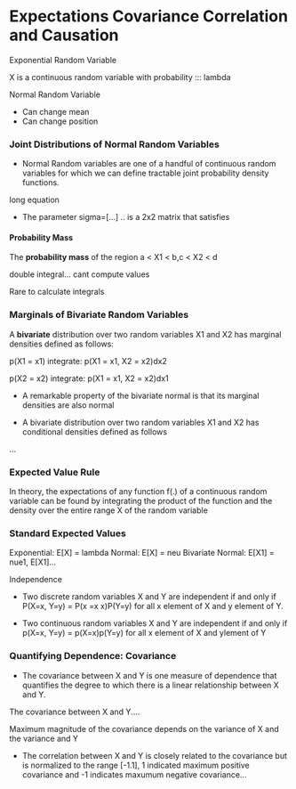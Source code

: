 # Expectations Covariance Correlation and Causation

Exponential Random Variable

X is a continuous random variable with probability ::: lambda

Normal Random Variable

- Can change mean
- Can change position

### Joint Distributions of Normal Random Variables

- Normal Random variables are one of a handful of continuous random variables for which we can define tractable joint probability density functions.

long equation

- The parameter sigma=[...] .. is a 2x2 matrix that satisfies


#### Probability Mass

The **probability mass** of the region a < X1 < b,c < X2 < d

double integral... cant compute values

Rare to calculate integrals

### Marginals of Bivariate Random Variables

A **bivariate** distribution over two random variables X1 and X2 has marginal densities defined as follows:

p(X1 = x1) integrate: p(X1 = x1, X2 = x2)dx2

p(X2 = x2) integrate: p(X1 = x1, X2 = x2)dx1

- A remarkable property of the bivariate normal is that its marginal densities are also normal

- A bivariate distribution over two random variables X1 and X2 has conditional densities defined as follows

...

### Expected Value Rule

In theory, the expectations of any function f(.) of a continuous random variable can be found by integrating the product of the function and the density over the entire range X of the random variable

### Standard Expected Values

Exponential: E[X] = lambda
Normal: E[X] = neu
Bivariate Normal: E[X1] = nue1, E[X1]...

Independence 

- Two discrete random variables X and Y are independent if and only if P(X=x, Y=y) = P(x =x x)P(Y=y) for all x element of X and y element of Y.

- Two continuous random variables X and Y are independent if and only if p(X=x, Y=y) = p(X=x)p(Y=y) for all x element of X and ylement of Y

### Quantifying Dependence: Covariance

- The covariance between X and Y is one measure of dependence that quantifies the degree to which there is a linear relationship between X and Y.

The covariance between X and Y....

Maximum magnitude of the covariance depends on the variance of X and the variance and Y

- The correlation between X and Y is closely related to the covariance but is normalized to the range [-1.1], 1 indicated maximum positive covariance and -1 indicates maxumum negative covariance...



